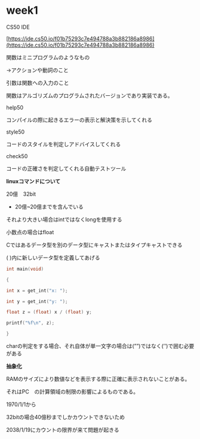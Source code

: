 # week1

CS50 IDE

[https://ide.cs50.io/f01b75293c7e494788a3b882186a8986](https://ide.cs50.io/f01b75293c7e494788a3b882186a8986)

関数はミニプログラムのようなもの

→アクションや動詞のこと

引数は関数への入力のこと

関数はアルゴリズムのプログラムされたバージョンであり実装である。

help50

コンパイルの際に起きるエラーの表示と解決策を示してくれる

style50

コードのスタイルを判定しアドバイスしてくれる

check50

コードの正確さを判定してくれる自動テストツール

**linuxコマンドについて**

20億　32bit

- 20億~20億までを含んでいる

それより大きい場合はintではなくlongを使用する

小数点の場合はfloat

Cではあるデータ型を別のデータ型にキャストまたはタイプキャストできる

( )内に新しいデータ型を定義してあげる

```c
int main(void)

{

int x = get_int("x: ");

int y = get_int("y: ");

float z = (float) x / (float) y;

printf("%f\n", z);

}
```

charの判定をする場合、それ自体が単一文字の場合は(””)ではなく(’’)で囲む必要がある

**抽象化**

RAMのサイズにより数値などを表示する際に正確に表示されないことがある。

それはPC　の計算領域の制限の影響によるものである。

1970/1/1から

32bitの場合40億秒までしかカウントできないため

2038/1/19にカウントの限界が来て問題が起きる